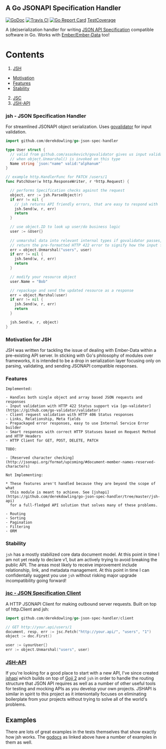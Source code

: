 A Go JSONAPI Specification Handler
---

[![GoDoc](https://img.shields.io/badge/godoc-reference-blue.svg?style=flat-square)](https://godoc.org/github.com/derekdowling/go-json-spec-handler)
[![Travis CI](https://img.shields.io/travis/derekdowling/go-json-spec-handler/master.svg?style=flat-square)](https://travis-ci.org/derekdowling/go-json-spec-handler)
[![Go Report Card](http://goreportcard.com/badge/manyminds/api2go)](http://goreportcard.com/report/derekdowling/go-json-spec-handler)
[TestCoverage](http://gocover.io/github.com/derekdowling/go-json-spec-handler?version=1.5rc1)

A (de)serialization handler for writing [JSON API Specification](http://jsonapi.org/) 
compatible software in Go. Works with [Ember/Ember-Data](https://github.com/emberjs/data) too!

# Contents

1. [JSH](#jsh---json-specification-handler)
  * [Motivation](#motivation-for-jsh)
  * [Features](#features)
  * [Stability](#stability)
2. [JSC](#jsc---json-specification-client)
3. [JSH-API](#jsh-api)

### jsh - JSON Specification Handler

For streamlined JSONAPI object serialization. Uses [govalidator](github.com/asaskevich/govalidator) for input validation.

```go
import github.com/derekdowling/go-json-spec-handler

type User struct {
  // valid from github.com/asaskevich/govalidator gives us input validation
  // when object.Unmarshal() is invoked on this type
  Name string `json:"name" valid:"alphanum"`
}

// example http.HandlerFunc for PATCH /users/1
func PatchUser(w http.ResponseWriter, r *http.Request) {

  // performs Specification checks against the request
  object, err := jsh.ParseObject(r)
  if err != nil {
    // jsh returns API friendly errors, that are easy to respond with
    jsh.Send(w, r, err)
    return
  }

  // use object.ID to look up user/do business logic
  user := &User{}
  
  // unmarshal data into relevant internal types if govalidator passes, otherwise
  // return the pre-formatted HTTP 422 error to signify how the input failed
  err = object.Unmarshal("users", user)
  if err != nil {
    jsh.Send(w, r, err)
    return
  }

  // modify your resource object
  user.Name = "Bob"

  // repackage and send the updated resource as a response
  err = object.Marshal(user)
  if err != nil {
    jsh.Send(w, r, err)
    return
  }

  jsh.Send(w, r, object)
}
```

### Motivation for JSH

JSH was written for tackling the issue of dealing with Ember-Data within a pre-existing
API server. In sticking with Go's philosophy of modules over frameworks, it is intended
to be a drop in serialization layer focusing only on parsing, validating, and
sending JSONAPI compatible responses.

### Features 

    Implemented:

    - Handles both single object and array based JSON requests and responses
    - Input validation with HTTP 422 Status support via [go-validator](https://github.com/go-validator/validator)
    - Client request validation with HTTP 406 Status responses
    - Links, Relationship, Meta fields
    - Prepackaged error responses, easy to use Internal Service Error builder
    - Smart responses with correct HTTP Statuses based on Request Method and HTTP Headers
    - HTTP Client for GET, POST, DELETE, PATCH

    TODO:

    - [Reserved character checking](http://jsonapi.org/format/upcoming/#document-member-names-reserved-characters)

    Not Implementing:

    * These features aren't handled because they are beyond the scope of what
      this module is meant to achieve. See [jshapi](https://github.com/derekdowling/go-json-spec-handler/tree/master/jsh-api)
      for a full-fledged API solution that solves many of these problems.

    - Routing
    - Sorting
    - Pagination
    - Filtering
    - ORM

### Stability

`jsh` has a mostly stabilized core data document model. At this point in time I am not yet
ready to declare v1, but am actively trying to avoid breaking the public API. The areas most
likely to receive improvement include relationship, link, and metadata management. At this
point in time I can confidentally suggest you use `jsh` without risking major upgrade incompatibility
going forward!


### [jsc - JSON Specification Client](https://godoc.org/github.com/derekdowling/go-json-spec-handler/client)

A HTTP JSONAPI Client for making outbound server requests. Built on top of http.Client and jsh:

```go
import github.com/derekdowling/go-json-spec-handler/client

// GET http://your.api/users/1
document, resp, err := jsc.Fetch("http://your.api/", "users", "1")
object := doc.First()

user := &yourUser{}
err := object.Unmarshal("users", user)
```

### [JSH-API](https://github.com/derekdowling/go-json-spec-handler/tree/master/jsh-api)

If you're looking for a good place to start with a new API, I've since created
[jshapi](https://github.com/derekdowling/go-json-spec-handler/tree/master/jsh-api) which builds on top of [Goji 2](https://goji.io/)
and `jsh` in order to handle the routing structure that JSON API requires as
well as a number of other useful tools for testing and mocking APIs as you
develop your own projects. JSHAPI is similar in spirit to this project as it
inteniontally focuses on eliminating boilerplate from your projects without
trying to solve all of the world's problems.

## Examples

There are lots of great examples in the tests themselves that show exactly how jsh works.
The [godocs](https://godoc.org/github.com/derekdowling/go-json-spec-handler) as linked above
have a number of examples in them as well.
